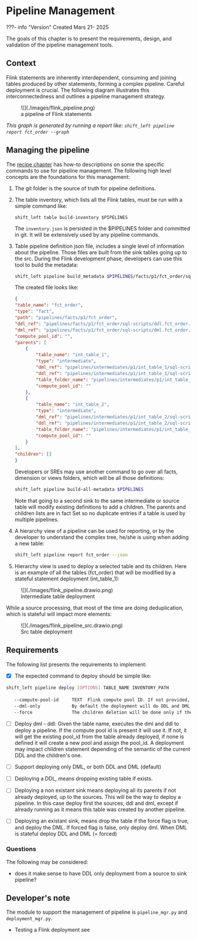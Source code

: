# Pipeline Management

???- info "Version"
    Created Mars 21- 2025 

The goals of this chapter is to present the requirements, design, and validation of the pipeline management tools.

## Context

Flink statements are inherently interdependent, consuming and joining tables produced by other statements, forming a complex pipeline. Careful deployment is crucial. The following diagram illustrates this interconnectedness and outlines a pipeline management strategy.

<figure markdown="span">
![](./images/flink_pipeline.png)
 <figcaption>a pipeline of Flink statements</figcaption>
</figure>

*This graph is generated by running a report like: `shift_left pipeline report fct_order --graph`*

## Managing the pipeline

The [recipe chapter](./recipes.md) has how-to descriptions on some the specific commands to use for pipeline management. The following high level concepts are the foundations for this management:

1. The git folder is the source of truth for pipeline definitions. 
1. The table inventory, which lists all the Flink tables, must be run with a simple command like:

    ```
    shift_left table build-inventory $PIPELINES
    ```

    The `inventory.json` is persisted in the $PIPELINES folder and committed in git. It will be extensively used by any pipeline commands.

1. Table pipeline definition json file, includes a single level of information about the pipeline. Those files are built from the sink tables going up to the src. During the Flink development phase, developers can use this tool to build the metadata:

    ```sh
    shift_left pipeline build_metadata $PIPELINES/facts/p1/fct_order/sql_scripts/dml.dct_order.sql $PIPELINES
    ```

    The created file looks like:

    ```json
    {
    "table_name": "fct_order",
    "type": "fact",
    "path": "pipelines/facts/p1/fct_order",
    "ddl_ref": "pipelines/facts/p1/fct_order/sql-scripts/ddl.fct_order.sql",
    "dml_ref": "pipelines/facts/p1/fct_order/sql-scripts/dml.fct_order.sql",
    "compute_pool_id": "",
    "parents": [
        {
            "table_name": "int_table_1",
            "type": "intermediate",
            "dml_ref": "pipelines/intermediates/p1/int_table_1/sql-scripts/dml.int_table_1.sql",
            "ddl_ref": "pipelines/intermediates/p1/int_table_1/sql-scripts/ddl.int_table_1.sql",
            "table_folder_name": "pipelines/intermediates/p1/int_table_1",
            "compute_pool_id": ""
        },
        {
            "table_name": "int_table_2",
            "type": "intermediate",
            "dml_ref": "pipelines/intermediates/p1/int_table_2/sql-scripts/dml.int_table_2.sql",
            "ddl_ref": "pipelines/intermediates/p1/int_table_2/sql-scripts/ddl.int_table_2.sql",
            "table_folder_name": "pipelines/intermediates/p1/int_table_2",
            "compute_pool_id": ""
        }
    ],
    "children": []
    }
    ```

    Developers or SREs may use another command to go over all facts, dimension or views folders, which will be all those definitions:

    ```sh
    shift_left pipeline build-all-metadata $PIPELINES
    ```

    Note that going to a second sink to the same intermediate or source table will modify existing definitions to add a children. The parents and children lists are in fact Set so no duplicate entries if a table is used by multiple pipelines.

1. A hierarchy view of a pipeline can be used for reporting, or by the developer to understand the complex tree, he/she is using when adding a new table:

    ```sh
    shift_left pipeline report fct_order --json
    ```

1. Hierarchy view is used to deploy a selected table and its children. Here is an example of all the tables (fct_order) that will be modified by a stateful statement deployment (int_table_1):

<figure markdown="span">
![](./images/flink_pipeline.drawio.png)
 <figcaption>Intermediate table deployment</figcaption>
</figure>

While a source processing, that most of the time are doing deduplication, which is stateful will impact more elements:

<figure markdown="span">
![](./images/flink_pipeline_src.drawio.png)
 <figcaption>Src table deployment</figcaption>
</figure>



## Requirements

The following list presents the requirements to implement:

* [x] The expected command to deploy should be simple like:

```sh
shift_left pipeline deploy [OPTIONS] TABLE_NAME INVENTORY_PATH

   --compute-pool-id     TEXT  Flink compute pool ID. If not provided, it will create a pool. [default: None]   
   --dml-only            By default the deployment will do DDL and DML, with this flag it will deploy only DML [default: no-dml-only]                
   --force               The children deletion will be done only if they are stateful. This Flag force to drop table and recreate all (ddl, dml) [default: no-force]
```

* [ ] Deploy dml - ddl: Given the table name, executes the dml and ddl to deploy a pipeline. If the compute pool id is present it will use it. If not, it will get the existing pool_id from the table already deployed, if none is defined it will create a new pool and assign the pool_id. A deployment may impact children statement depending of the semantic of the current DDL and the children's one.

* [ ] Support deploying only DML, or both DDL and DML (default)
* [ ] Deploying a DDL, means dropping existing table if exists.
* [ ] Deploying a non existant sink means deploying all its parents if not already deployed, up to the sources. This will be the way to deploy a pipeline. In this case deploy first the sources, ddl and dml, except if already running as it means this table was created by another pipeline.
* [ ] Deploying an existant sink, means drop the table if the force flag is true, and deploy the DML. If forced flag is false, only deploy dml. When DML is stateful deploy DDL and DML (= forced) 

### Questions

The following may be considered:

* does it make sense to have DDL only deployment from a source to sink pipeline?

## Developer's note

The module to support the management of pipeline is `pipeline_mgr.py` and `deployment_mgr.py`.

* Testing a Flink deployment see []()

